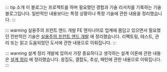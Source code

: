 ::: tip 소개
이 블로그는 프로젝트를 하며 필요했던 경험과 기술 리서치를 기록하는 기술 블로그입니다. 일반적인 내용보다는 특정 상황이나 특정 기술에 관한 내용을 정리했습니다.
:::

::: warning 실용주의 프런트 엔드 개발
FE 엔지니어로 업계에 몸담고 있으면서 필요했던 전반적인 기술은 [실용주의 프런트 엔드 개발](https://peter-cho.gitbook.io/book/) 에 정리했습니다.
리팩토링, 테스트, 관리 또는 읽고 도움되었던 도서에 관한 내용으로 이뤄집니다.
:::

::: warning 설계 정리
개발에 있어서 가장 중요하다고 생각하는 설계 이론에 관한 내용은 [설계 정리](https://peter-cho.gitbook.io/front-design-book/) 에 정리했습니다.
응집도, 결합도, 추상, 패턴에 관한 내용으로 이뤄집니다.
:::
